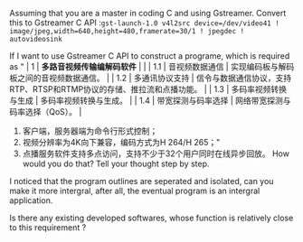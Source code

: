 Assuming that you are a master in coding C and using Gstreamer. Convert this to Gstreamer C API :```gst-launch-1.0 v4l2src device=/dev/video41 ! image/jpeg,width=640,height=480,framerate=30/1 ! jpegdec ! autovideosink```
	
If I want to use Gstreamer C API to construct a programe, which is required as "
| 1 | **多路音视频传输编解码软件** |  |
| 1.1 | 音视频数据通信 | 实现编码板与解码板之间的音视频数据通信。 |
| 1.2 | 多通讯协议支持 | 信令与数据通信协议，支持RTP、RTSP和RTMP协议的存储、推拉流和点播功能。 |
| 1.3 | 多码率视频转换与生成 | 多码率视频转换与生成。 |
| 1.4 | 带宽探测与码率选择 | 网络带宽探测与码率选择（QoS）。 |

1) 客户端，服务器端为命令行形式控制；
2) 视频分辨率为4K向下兼容，编码方式为H 264/H 265；"
3) 点播服务软件支持多点访问，支持不少于32个用户同时在线异步回放。
How would you do that? Tell your thought step by step.


I noticed that the program outlines are seperated and isolated, can you make it more intergral, after all, the eventual program is an intergral application.



Is there any existing developed softwares, whose function is relatively close to this requirement ?